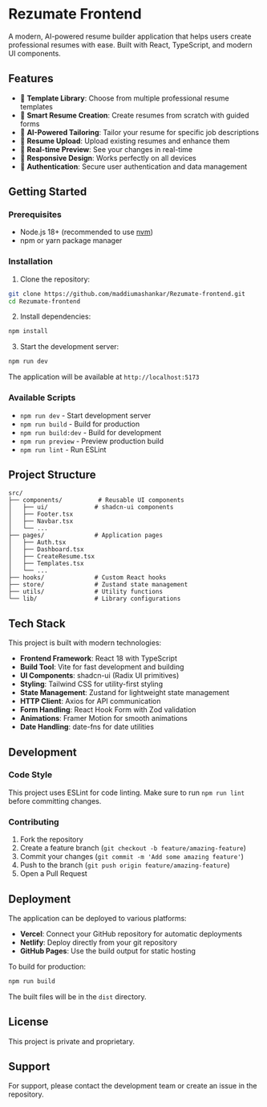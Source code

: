 # Rezumate Frontend

A modern, AI-powered resume builder application that helps users create professional resumes with ease. Built with React, TypeScript, and modern UI components.

## Features

- 🎨 **Template Library**: Choose from multiple professional resume templates
- 📝 **Smart Resume Creation**: Create resumes from scratch with guided forms
- 🤖 **AI-Powered Tailoring**: Tailor your resume for specific job descriptions
- 📄 **Resume Upload**: Upload existing resumes and enhance them
- 👀 **Real-time Preview**: See your changes in real-time
- 📱 **Responsive Design**: Works perfectly on all devices
- 🔐 **Authentication**: Secure user authentication and data management

## Getting Started

### Prerequisites

- Node.js 18+ (recommended to use [nvm](https://github.com/nvm-sh/nvm#installing-and-updating))
- npm or yarn package manager

### Installation

1. Clone the repository:
```sh
git clone https://github.com/maddiumashankar/Rezumate-frontend.git
cd Rezumate-frontend
```

2. Install dependencies:
```sh
npm install
```

3. Start the development server:
```sh
npm run dev
```

The application will be available at `http://localhost:5173`

### Available Scripts

- `npm run dev` - Start development server
- `npm run build` - Build for production
- `npm run build:dev` - Build for development
- `npm run preview` - Preview production build
- `npm run lint` - Run ESLint

## Project Structure

```
src/
├── components/          # Reusable UI components
│   ├── ui/             # shadcn-ui components
│   ├── Footer.tsx
│   ├── Navbar.tsx
│   └── ...
├── pages/              # Application pages
│   ├── Auth.tsx
│   ├── Dashboard.tsx
│   ├── CreateResume.tsx
│   ├── Templates.tsx
│   └── ...
├── hooks/              # Custom React hooks
├── store/              # Zustand state management
├── utils/              # Utility functions
└── lib/                # Library configurations
```

## Tech Stack

This project is built with modern technologies:

- **Frontend Framework**: React 18 with TypeScript
- **Build Tool**: Vite for fast development and building
- **UI Components**: shadcn-ui (Radix UI primitives)
- **Styling**: Tailwind CSS for utility-first styling
- **State Management**: Zustand for lightweight state management
- **HTTP Client**: Axios for API communication
- **Form Handling**: React Hook Form with Zod validation
- **Animations**: Framer Motion for smooth animations
- **Date Handling**: date-fns for date utilities

## Development

### Code Style

This project uses ESLint for code linting. Make sure to run `npm run lint` before committing changes.

### Contributing

1. Fork the repository
2. Create a feature branch (`git checkout -b feature/amazing-feature`)
3. Commit your changes (`git commit -m 'Add some amazing feature'`)
4. Push to the branch (`git push origin feature/amazing-feature`)
5. Open a Pull Request

## Deployment

The application can be deployed to various platforms:

- **Vercel**: Connect your GitHub repository for automatic deployments
- **Netlify**: Deploy directly from your git repository
- **GitHub Pages**: Use the build output for static hosting

To build for production:
```sh
npm run build
```

The built files will be in the `dist` directory.

## License

This project is private and proprietary.

## Support

For support, please contact the development team or create an issue in the repository.

